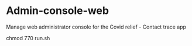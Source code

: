 # Admin-console-web
Manage web administrator console for the Covid relief - Contact trace app

chmod 770 run.sh